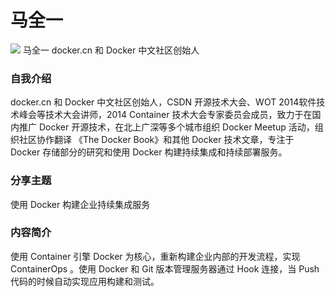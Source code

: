 # 马全一 #

![](../images/maquanyi.png)
马全一
docker.cn 和 Docker 中文社区创始人

### 自我介绍
 docker.cn 和 Docker 中文社区创始人，CSDN 开源技术大会、WOT 2014软件技术峰会等技术大会讲师，2014 Container 技术大会专家委员会成员，致力于在国内推广 Docker 开源技术，在北上广深等多个城市组织 Docker Meetup 活动，组织社区协作翻译 《The Docker Book》和其他 Docker 技术文章，专注于 Docker 存储部分的研究和使用 Docker 构建持续集成和持续部署服务。

### 分享主题

使用 Docker 构建企业持续集成服务

### 内容简介

使用 Container 引擎 Docker 为核心，重新构建企业内部的开发流程，实现 ContainerOps 。使用 Docker 和 Git 版本管理服务器通过 Hook 连接，当 Push 代码的时候自动实现应用构建和测试。